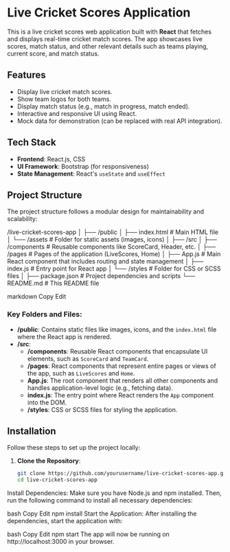 # Live Cricket Scores Application

This is a live cricket scores web application built with **React** that fetches and displays real-time cricket match scores. The app showcases live scores, match status, and other relevant details such as teams playing, current score, and match status.



## Features
- Display live cricket match scores.
- Show team logos for both teams.
- Display match status (e.g., match in progress, match ended).
- Interactive and responsive UI using React.
- Mock data for demonstration (can be replaced with real API integration).

## Tech Stack
- **Frontend**: React.js, CSS
- **UI Framework**: Bootstrap (for responsiveness)
- **State Management**: React's `useState` and `useEffect`

## Project Structure

The project structure follows a modular design for maintainability and scalability:


/live-cricket-scores-app │ ├── /public │ ├── index.html # Main HTML file │ └── /assets # Folder for static assets (images, icons) │ ├── /src │ ├── /components # Reusable components like ScoreCard, Header, etc. │ ├── /pages # Pages of the application (LiveScores, Home) │ ├── App.js # Main React component that includes routing and state management │ ├── index.js # Entry point for React app │ └── /styles # Folder for CSS or SCSS files │ ├── package.json # Project dependencies and scripts └── README.md # This README file

markdown
Copy
Edit

### Key Folders and Files:
- **/public**: Contains static files like images, icons, and the `index.html` file where the React app is rendered.
- **/src**:
  - **/components**: Reusable React components that encapsulate UI elements, such as `ScoreCard` and `TeamCard`.
  - **/pages**: React components that represent entire pages or views of the app, such as `LiveScores` and `Home`.
  - **App.js**: The root component that renders all other components and handles application-level logic (e.g., fetching data).
  - **index.js**: The entry point where React renders the `App` component into the DOM.
  - **/styles**: CSS or SCSS files for styling the application.

## Installation

Follow these steps to set up the project locally:

1. **Clone the Repository**:
   ```bash
   git clone https://github.com/yourusername/live-cricket-scores-app.git
   cd live-cricket-scores-app
Install Dependencies: Make sure you have Node.js and npm installed. Then, run the following command to install all necessary dependencies:

bash
Copy
Edit
npm install
Start the Application: After installing the dependencies, start the application with:

bash
Copy
Edit
npm start
The app will now be running on http://localhost:3000 in your browser.

